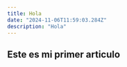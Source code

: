 ```yaml
---
title: Hola
date: "2024-11-06T11:59:03.284Z"
description: "Hola"
---
```


## Este es mi primer articulo